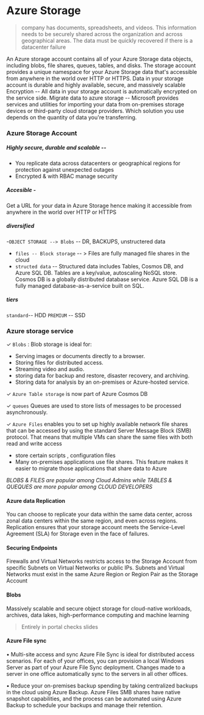 # Azure Storage
> company has documents, spreadsheets, and videos. This information needs to be securely shared across the organization and across geographical areas. The data must be quickly recovered if there is a datacenter failure


An Azure storage account contains all of your Azure Storage data objects, including blobs, file shares, queues, tables, and disks. The storage account provides a unique namespace for your Azure Storage data that's accessible from anywhere in the world over HTTP or HTTPS. Data in your storage account is durable and highly available, secure, and massively scalable
Encryption -- All data in your storage account is automatically encrypted on the service side.
Migrate data to azure storage -- Microsoft provides services and utilities for importing your data from on-premises storage devices or third-party cloud storage providers. Which solution you use depends on the quantity of data you're transferring.

### Azure Storage Account
##### Highly secure, durable and scalable -- 
- You replicate data across datacenters or geographical regions for protection against unexpected outages
- Encrypted & with RBAC manage security

##### Accesible - 
Get a URL for your data in Azure Storage hence making it  accessible from anywhere in the world over HTTP or HTTPS

##### diversified
-`OBJECT STORAGE --> Blobs` -- DR, BACKUPS, unstructered data
- `files -- Block storage` -- > Files are fully managed file shares in the cloud
- `structed data` -- Structured data includes Tables, Cosmos DB, and Azure SQL DB. Tables are a key/value, autoscaling NoSQL store. Cosmos DB is a globally distributed database service. Azure SQL DB is a fully managed database-as-a-service built on SQL.

##### tiers 
`standard`-- HDD
`PREMIUM` -- SSD

### Azure storage service

✓ `Blobs` : Blob storage is ideal for:

- Serving images or documents directly to a browser.
- Storing files for distributed access.
- Streaming video and audio.
- storing data for backup and restore, disaster recovery, and archiving.
- Storing data for analysis by an on-premises or Azure-hosted service.

✓ `Azure Table storage` is now part of Azure Cosmos DB

✓ `queues` Queues are used to store lists of messages to be processed asynchronously.

✓ `Azure Files` enables you to set up highly available network file shares that can be accessed by using the standard Server Message Block (SMB) protocol. That means that multiple VMs can share the same files with both read and write access
-  store certain scripts , configuration files 
- Many on-premises applications use file shares. This feature makes it easier to migrate those applications that share data to Azure

*BLOBS & FILES are popular among Cloud Admins while TABLES & QUEQUES are more popular among CLOUD DEVELOPERS*

#### Azure data Replication 
You can choose to replicate your data within the same data center, across zonal data centers within the same region, and even across regions. Replication ensures that your storage account meets the Service-Level Agreement (SLA) for Storage even in the face of failures.

#### Securing Endpoints
Firewalls and Virtual Networks restricts access to the Storage Account from specific Subnets on Virtual Networks or public IPs.
Subnets and Virtual Networks must exist in the same Azure Region or Region Pair as the Storage Account

#### Blobs
Massively scalable and secure object storage for cloud-native workloads, archives, data lakes, high-performance computing and machine learning

> Entirely in portal checks slides

#### Azure File sync

• Multi-site access and sync
Azure File Sync is ideal for distributed access scenarios. For each of your offices, you can provision a local Windows Server as part of your Azure File Sync deployment. Changes made to a server in one office automatically sync to the servers in all other offices.

• Reduce your on-premises backup spending by taking centralized backups in the cloud using Azure Backup. Azure Files SMB shares have native snapshot capabilities, and the process can be automated using Azure Backup to schedule your backups and manage their retention. 
